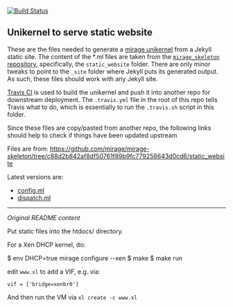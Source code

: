 [![Build Status](https://travis-ci.org/amirmc/amirmc.github.com.png?branch=master)](https://travis-ci.org/amirmc/amirmc.github.com)

## Unikernel to serve static website

These are the files needed to generate a [mirage unikernel][] from a Jekyll
static site.  The content of the \*.ml files are taken from the
[`mirage_skeleton` repository][1], specifically, the `static_website` folder.
There are only minor tweaks to point to the `_site` folder where Jekyll puts
its generated output. As such, these files should work with any Jekyll site.

[Travis CI][] is used to build the unikernel and push it into another repo
for downstream deployment.  The `.travis.yml` file in the root of this repo
tells Travis what to do, which is essentially to run the `.travis.sh` script
in this folder.

Since these files are copy/pasted from another repo, the following links
should help to check if things have been updated upstream

Files are from: https://github.com/mirage/mirage-skeleton/tree/c88d2b842af8df50761f89b9fc779258643d0cd6/static_website

Latest versions are:
- [config.ml][]
- [dispatch.ml][]

[1]: https://github.com/mirage/mirage-skeleton

[mirage unikernel]: http://openmirage.org
[Travis CI]: https://travis-ci.org
[config.ml]: https://github.com/mirage/mirage-skeleton/commits/master/static_website/config.ml
[dispatch.ml]: https://github.com/mirage/mirage-skeleton/commits/master/static_website/dispatch.ml


***************************************

*Original README content*

Put static files into the htdocs/ directory.

For a Xen DHCP kernel, do:

$ env DHCP=true mirage configure --xen
$ make
$ make run

edit `www.xl` to add a VIF, e.g. via:

```
vif = ['bridge=xenbr0']
```

And then run the VM via `xl create -c www.xl`
